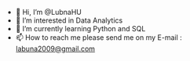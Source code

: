- 👋 Hi, I’m @LubnaHU
- 👀 I’m interested in Data Analytics
- 🌱 I’m currently learning Python and SQL
- 📫 How to reach me please send me on my E-mail : labuna2009@gmail.com

<!---
LubnaHU/LubnaHU is a ✨ special ✨ repository because its `README.md` (this file) appears on your GitHub profile.
You can click the Preview link to take a look at your changes.
--->
